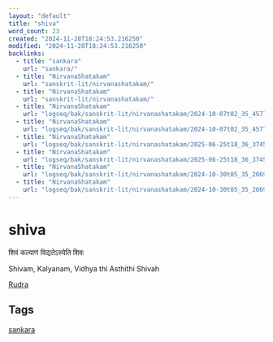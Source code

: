 ```yaml
---
layout: "default"
title: "shiva"
word_count: 23
created: "2024-11-28T18:24:53.216250"
modified: "2024-11-28T18:24:53.216250"
backlinks:
  - title: "sankara"
    url: "sankara/"
  - title: "NirvanaShatakam"
    url: "sanskrit-lit/nirvanashatakam/"
  - title: "NirvanaShatakam"
    url: "sanskrit-lit/nirvanashatakam/"
  - title: "NirvanaShatakam"
    url: "logseq/bak/sanskrit-lit/nirvanashatakam/2024-10-07t02_35_45773zdesktop/"
  - title: "NirvanaShatakam"
    url: "logseq/bak/sanskrit-lit/nirvanashatakam/2024-10-07t02_35_45773zdesktop/"
  - title: "NirvanaShatakam"
    url: "logseq/bak/sanskrit-lit/nirvanashatakam/2025-06-25t18_36_37459zdesktop/"
  - title: "NirvanaShatakam"
    url: "logseq/bak/sanskrit-lit/nirvanashatakam/2025-06-25t18_36_37459zdesktop/"
  - title: "NirvanaShatakam"
    url: "logseq/bak/sanskrit-lit/nirvanashatakam/2024-10-30t05_35_20691zdesktop/"
  - title: "NirvanaShatakam"
    url: "logseq/bak/sanskrit-lit/nirvanashatakam/2024-10-30t05_35_20691zdesktop/"
---
```

# shiva

शिवं कल्याणं विद्यतेऽस्येति शिवः

Shivam, Kalyanam, Vidhya thi Asthithi Shivah

[Rudra](docs/sanskrit-lit/rudra/index/)

## Tags

[sankara](docs/sankara/index/)
